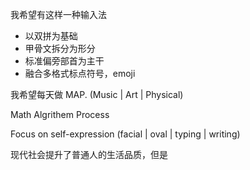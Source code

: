 我希望有这样一种输入法
- 以双拼为基础
- 甲骨文拆分为形分
- 标准偏旁部首为主干
- 融合多格式标点符号，emoji

我希望每天做
MAP. (Music | Art | Physical)

Math Algrithem Process

Focus on self-expression (facial | oval | typing | writing)

现代社会提升了普通人的生活品质，但是